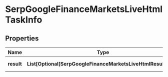 # SerpGoogleFinanceMarketsLiveHtmlTaskInfo


## Properties

| Name | Type | Description | Notes |
|------------ | ------------- | ------------- | -------------|
**result** | **List[Optional[SerpGoogleFinanceMarketsLiveHtmlResultInfo]]** | array of results |[optional]|